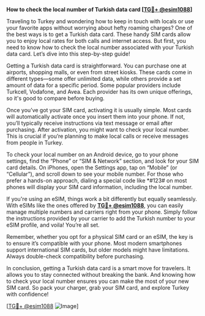 **How to check the local number of Turkish data card [[TG💪+ @esim1088](https://t.me/s/esim1088)]**

Traveling to Turkey and wondering how to keep in touch with locals or use your favorite apps without worrying about hefty roaming charges? One of the best ways is to get a Turkish data card. These handy SIM cards allow you to enjoy local rates for both calls and internet access. But first, you need to know how to check the local number associated with your Turkish data card. Let’s dive into this step-by-step guide!

Getting a Turkish data card is straightforward. You can purchase one at airports, shopping malls, or even from street kiosks. These cards come in different types—some offer unlimited data, while others provide a set amount of data for a specific period. Some popular providers include Turkcell, Vodafone, and Avea. Each provider has its own unique offerings, so it's good to compare before buying.

Once you’ve got your SIM card, activating it is usually simple. Most cards will automatically activate once you insert them into your phone. If not, you’ll typically receive instructions via text message or email after purchasing. After activation, you might want to check your local number. This is crucial if you’re planning to make local calls or receive messages from people in Turkey.

To check your local number on an Android device, go to your phone settings, find the “Phone” or “SIM & Network” section, and look for your SIM card details. On iPhones, open the Settings app, tap on “Mobile” (or “Cellular”), and scroll down to see your mobile number. For those who prefer a hands-on approach, dialing a special code like *#123# on most phones will display your SIM card information, including the local number.

If you're using an eSIM, things work a bit differently but equally seamlessly. With eSIMs like the ones offered by **[TG💪+ @esim1088](https://t.me/s/esim1088)**, you can easily manage multiple numbers and carriers right from your phone. Simply follow the instructions provided by your carrier to add the Turkish number to your eSIM profile, and voila! You’re all set.

Remember, whether you opt for a physical SIM card or an eSIM, the key is to ensure it’s compatible with your phone. Most modern smartphones support international SIM cards, but older models might have limitations. Always double-check compatibility before purchasing.

In conclusion, getting a Turkish data card is a smart move for travelers. It allows you to stay connected without breaking the bank. And knowing how to check your local number ensures you can make the most of your new SIM card. So pack your charger, grab your SIM card, and explore Turkey with confidence!

[[TG💪+ @esim1088](https://t.me/s/esim1088) ![Image](https://i.postimg.cc/Y0z9fWf4/image.png)]